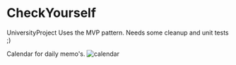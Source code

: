 # CheckYourself
UniversityProject
Uses the MVP pattern.
Needs some cleanup and unit tests ;)

Calendar for daily memo's.
![calendar](https://cloud.githubusercontent.com/assets/5841076/19461280/9bab2164-94e3-11e6-9b27-3e8018cadea6.png)


